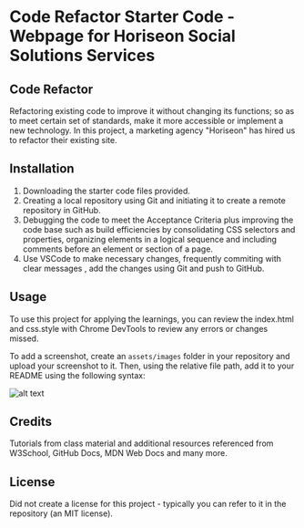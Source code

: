 # Code Refactor Starter Code - Webpage for Horiseon Social Solutions Services

## Code Refactor

Refactoring existing code to improve it without changing its functions; so as to meet certain set of standards, make it more accessible or implement a new technology. In this project, a marketing agency "Horiseon" has hired us to refactor their existing site. 

## Installation

1. Downloading the starter code files provided.
2. Creating a local repository using Git and initiating it to create a remote repository in GitHub.
3. Debugging the code to meet the Acceptance Criteria plus improving the code base such as build efficiencies by consolidating CSS selectors and properties, organizing elements in a logical sequence and including comments before an element or section of a page.
4. Use VSCode to make necessary changes, frequently commiting with clear messages , add the changes using Git and push to GitHub. 


## Usage

To use this project for applying the learnings, you can review the index.html and css.style with Chrome DevTools to review any errors or changes missed. 

To add a screenshot, create an `assets/images` folder in your repository and upload your screenshot to it. Then, using the relative file path, add it to your README using the following syntax:

![alt text](assets/images/screenshot.png)

## Credits

Tutorials from class material and additional resources referenced from W3School, GitHub Docs, MDN Web Docs and many more.  

## License

Did not create a license for this project - typically you can refer to it in the repository (an MIT license).
